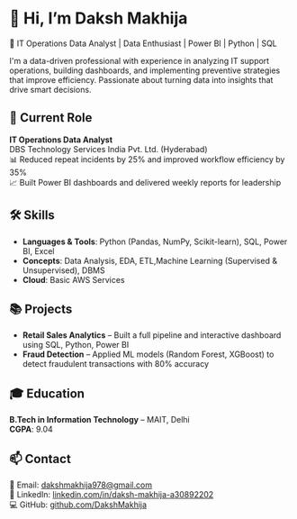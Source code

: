 # 👋 Hi, I’m Daksh Makhija

🎯 IT Operations Data Analyst | Data Enthusiast | Power BI | Python | SQL

I'm a data-driven professional with experience in analyzing IT support operations, building dashboards,
and implementing preventive strategies that improve efficiency.
Passionate about turning data into insights that drive smart decisions.

## 💼 Current Role
**IT Operations Data Analyst**  
DBS Technology Services India Pvt. Ltd. (Hyderabad)  
📊 Reduced repeat incidents by 25% and improved workflow efficiency by 35%  
📈 Built Power BI dashboards and delivered weekly reports for leadership  

## 🛠️ Skills
- **Languages & Tools**: Python (Pandas, NumPy, Scikit-learn), SQL, Power BI, Excel  
- **Concepts**: Data Analysis, EDA, ETL,Machine Learning (Supervised & Unsupervised), DBMS  
- **Cloud**: Basic AWS Services  

## 📚 Projects
- **Retail Sales Analytics** – Built a full pipeline and interactive dashboard using SQL, Python, Power BI  
- **Fraud Detection** – Applied ML models (Random Forest, XGBoost) to detect fraudulent transactions with 80% accuracy  

## 🎓 Education
**B.Tech in Information Technology** – MAIT, Delhi  
**CGPA**: 9.04  

## 📫 Contact
📧 Email: dakshmakhija978@gmail.com  
🔗 LinkedIn: [linkedin.com/in/daksh-makhija-a30892202](https://linkedin.com/in/daksh-makhija-a30892202)  
💻 GitHub: [github.com/DakshMakhija](https://github.com/DakshMakhija)


<!---
DakshMakhija/DakshMakhija is a ✨ special ✨ repository because its `README.md` (this file) appears on your GitHub profile.
You can click the Preview link to take a look at your changes.
--->
